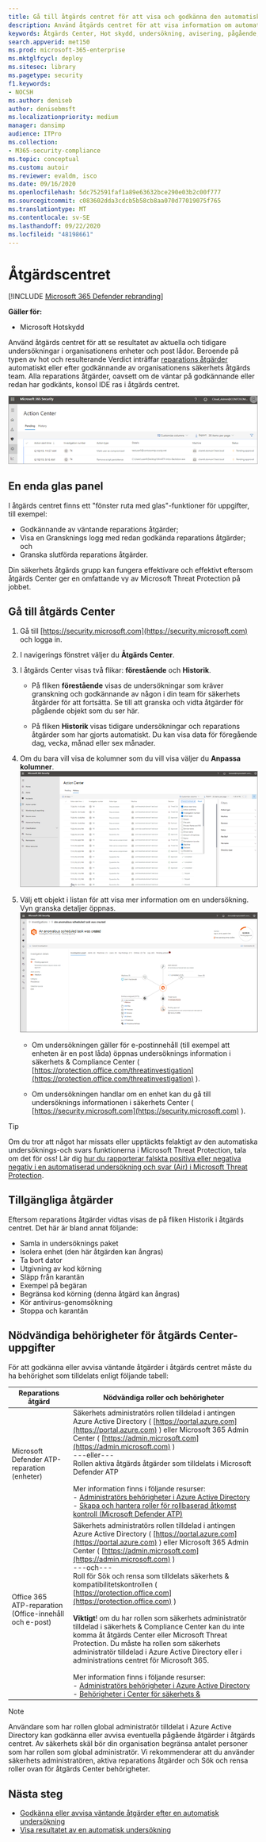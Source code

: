 ```yaml
---
title: Gå till åtgärds centret för att visa och godkänna den automatiska undersökningen och reparations uppgifter
description: Använd åtgärds centret för att visa information om automatiserad undersökning och godkännande av väntande åtgärder
keywords: Åtgärds Center, Hot skydd, undersökning, avisering, pågående, automatisk, identifiering
search.appverid: met150
ms.prod: microsoft-365-enterprise
ms.mktglfcycl: deploy
ms.sitesec: library
ms.pagetype: security
f1.keywords:
- NOCSH
ms.author: deniseb
author: denisebmsft
ms.localizationpriority: medium
manager: dansimp
audience: ITPro
ms.collection:
- M365-security-compliance
ms.topic: conceptual
ms.custom: autoir
ms.reviewer: evaldm, isco
ms.date: 09/16/2020
ms.openlocfilehash: 5dc752591faf1a89e63632bce290e03b2c00f777
ms.sourcegitcommit: c083602dda3cdcb5b58cb8aa070d77019075f765
ms.translationtype: MT
ms.contentlocale: sv-SE
ms.lasthandoff: 09/22/2020
ms.locfileid: "48198661"
---
```

# <a name="the-action-center"></a>Åtgärdscentret

[!INCLUDE [Microsoft 365 Defender rebranding](../includes/microsoft-defender.md)]


**Gäller för:**
- Microsoft Hotskydd

Använd åtgärds centret för att se resultatet av aktuella och tidigare undersökningar i organisationens enheter och post lådor. Beroende på typen av hot och resulterande Verdict inträffar [reparations åtgärder](https://docs.microsoft.com/microsoft-365/security/mtp/mtp-remediation-actions) automatiskt eller efter godkännande av organisationens säkerhets åtgärds team. Alla reparations åtgärder, oavsett om de väntar på godkännande eller redan har godkänts, konsol IDE ras i åtgärds centret. 

![Åtgärds Center](../../media/air-actioncenter.png)

## <a name="a-single-pane-of-glass-experience"></a>En enda glas panel

I åtgärds centret finns ett "fönster ruta med glas"-funktioner för uppgifter, till exempel:
- Godkännande av väntande reparations åtgärder;
- Visa en Gransknings logg med redan godkända reparations åtgärder; och
- Granska slutförda reparations åtgärder.

Din säkerhets åtgärds grupp kan fungera effektivare och effektivt eftersom åtgärds Center ger en omfattande vy av Microsoft Threat Protection på jobbet.

## <a name="go-to-the-action-center"></a>Gå till åtgärds Center

1. Gå till [https://security.microsoft.com](https://security.microsoft.com) och logga in. 

2. I navigerings fönstret väljer du **Åtgärds Center**. 

3. I åtgärds Center visas två flikar: **förestående** och **Historik**.

    - På fliken **förestående** visas de undersökningar som kräver granskning och godkännande av någon i din team för säkerhets åtgärder för att fortsätta. Se till att granska och vidta åtgärder för pågående objekt som du ser här.

    - På fliken **Historik** visas tidigare undersökningar och reparations åtgärder som har gjorts automatiskt. Du kan visa data för föregående dag, vecka, månad eller sex månader.

4. Om du bara vill visa de kolumner som du vill visa väljer du **Anpassa kolumner**.<br/>![Åtgärds Center i skydd mot Microsoft Threat](../../media/mtp-action-center.png)

5. Välj ett objekt i listan för att visa mer information om en undersökning. Vyn granska detaljer öppnas.<br/>![Gransknings uppgifter](../../media/mtp-air-investdetails.png)

    - Om undersökningen gäller för e-postinnehåll (till exempel att enheten är en post låda) öppnas undersöknings information i säkerhets & Compliance Center ( [https://protection.office.com/threatinvestigation](https://protection.office.com/threatinvestigation) ). 

    - Om undersökningen handlar om en enhet kan du gå till undersöknings informationen i säkerhets Center ( [https://security.microsoft.com](https://security.microsoft.com) ). 

> [!TIP]
> Om du tror att något har missats eller upptäckts felaktigt av den automatiska undersöknings-och svars funktionerna i Microsoft Threat Protection, tala om det för oss! Lär dig [hur du rapporterar falskta positiva eller negativa negativ i en automatiserad undersökning och svar (Air) i Microsoft Threat Protection](mtp-autoir-report-false-positives-negatives.md).

## <a name="available-actions"></a>Tillgängliga åtgärder

Eftersom reparations åtgärder vidtas visas de på fliken Historik i åtgärds centret. Det här är bland annat följande:

- Samla in undersöknings paket 
- Isolera enhet (den här åtgärden kan ångras) 
- Ta bort dator 
- Utgivning av kod körning 
- Släpp från karantän 
- Exempel på begäran 
- Begränsa kod körning (denna åtgärd kan ångras) 
- Kör antivirus-genomsökning 
- Stoppa och karantän 

## <a name="required-permissions-for-action-center-tasks"></a>Nödvändiga behörigheter för åtgärds Center-uppgifter

För att godkänna eller avvisa väntande åtgärder i åtgärds centret måste du ha behörighet som tilldelats enligt följande tabell:

|Reparations åtgärd |Nödvändiga roller och behörigheter |
|--|----|
|Microsoft Defender ATP-reparation (enheter) |Säkerhets administratörs rollen tilldelad i antingen Azure Active Directory ( [https://portal.azure.com](https://portal.azure.com) ) eller Microsoft 365 Admin Center ( [https://admin.microsoft.com](https://admin.microsoft.com) )<br/>---eller---<br/>Rollen aktiva åtgärds åtgärder som tilldelats i Microsoft Defender ATP <br/> <br/> Mer information finns i följande resurser: <br/>- [Administratörs behörigheter i Azure Active Directory](https://docs.microsoft.com/azure/active-directory/users-groups-roles/directory-assign-admin-roles)<br/>- [Skapa och hantera roller för rollbaserad åtkomst kontroll (Microsoft Defender ATP)](https://docs.microsoft.com/windows/security/threat-protection/microsoft-defender-atp/user-roles)  |
|Office 365 ATP-reparation (Office-innehåll och e-post)  |Säkerhets administratörs rollen tilldelad i antingen Azure Active Directory ( [https://portal.azure.com](https://portal.azure.com) ) eller Microsoft 365 Admin Center ( [https://admin.microsoft.com](https://admin.microsoft.com) )<br/>---och--- <br/>Roll för Sök och rensa som tilldelats säkerhets & kompatibilitetskontrollen ( [https://protection.office.com](https://protection.office.com) ) <br/><br/>**Viktigt**! om du har rollen som säkerhets administratör tilldelad i säkerhets & Compliance Center kan du inte komma åt åtgärds Center eller Microsoft Threat Protection. Du måste ha rollen som säkerhets administratör tilldelad i Azure Active Directory eller i administrations centret för Microsoft 365. <br/><br/>Mer information finns i följande resurser: <br/>- [Administratörs behörigheter i Azure Active Directory](https://docs.microsoft.com/azure/active-directory/users-groups-roles/directory-assign-admin-roles)<br/>- [Behörigheter i Center för säkerhets &](https://docs.microsoft.com/microsoft-365/security/office-365-security/permissions-in-the-security-and-compliance-center) |

> [!NOTE]
> Användare som har rollen global administratör tilldelat i Azure Active Directory kan godkänna eller avvisa eventuella pågående åtgärder i åtgärds centret. Av säkerhets skäl bör din organisation begränsa antalet personer som har rollen som global administratör. Vi rekommenderar att du använder säkerhets administratören, aktiva reparations åtgärder och Sök och rensa roller ovan för åtgärds Center behörigheter.

## <a name="next-steps"></a>Nästa steg 

- [Godkänna eller avvisa väntande åtgärder efter en automatisk undersökning](mtp-autoir-actions.md)
- [Visa resultatet av en automatisk undersökning](mtp-autoir-results.md)

